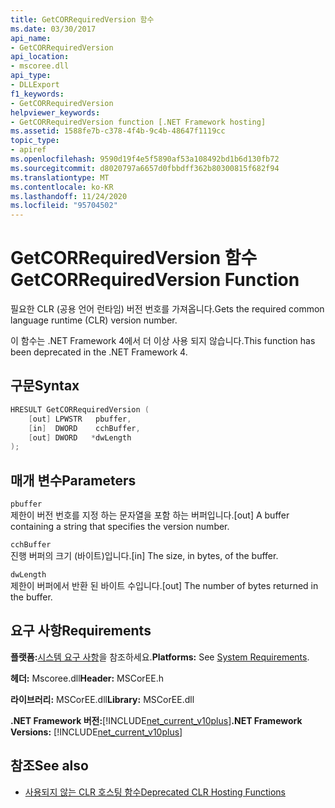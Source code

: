 ```yaml
---
title: GetCORRequiredVersion 함수
ms.date: 03/30/2017
api_name:
- GetCORRequiredVersion
api_location:
- mscoree.dll
api_type:
- DLLExport
f1_keywords:
- GetCORRequiredVersion
helpviewer_keywords:
- GetCORRequiredVersion function [.NET Framework hosting]
ms.assetid: 1588fe7b-c378-4f4b-9c4b-48647f1119cc
topic_type:
- apiref
ms.openlocfilehash: 9590d19f4e5f5890af53a108492bd1b6d130fb72
ms.sourcegitcommit: d8020797a6657d0fbbdff362b80300815f682f94
ms.translationtype: MT
ms.contentlocale: ko-KR
ms.lasthandoff: 11/24/2020
ms.locfileid: "95704502"
---
```

# <a name="getcorrequiredversion-function"></a><span data-ttu-id="92ee3-102">GetCORRequiredVersion 함수</span><span class="sxs-lookup"><span data-stu-id="92ee3-102">GetCORRequiredVersion Function</span></span>

<span data-ttu-id="92ee3-103">필요한 CLR (공용 언어 런타임) 버전 번호를 가져옵니다.</span><span class="sxs-lookup"><span data-stu-id="92ee3-103">Gets the required common language runtime (CLR) version number.</span></span>  
  
 <span data-ttu-id="92ee3-104">이 함수는 .NET Framework 4에서 더 이상 사용 되지 않습니다.</span><span class="sxs-lookup"><span data-stu-id="92ee3-104">This function has been deprecated in the .NET Framework 4.</span></span>  
  
## <a name="syntax"></a><span data-ttu-id="92ee3-105">구문</span><span class="sxs-lookup"><span data-stu-id="92ee3-105">Syntax</span></span>  
  
```cpp  
HRESULT GetCORRequiredVersion (  
    [out] LPWSTR   pbuffer,  
    [in]  DWORD    cchBuffer,  
    [out] DWORD   *dwLength  
);  
```  
  
## <a name="parameters"></a><span data-ttu-id="92ee3-106">매개 변수</span><span class="sxs-lookup"><span data-stu-id="92ee3-106">Parameters</span></span>  

 `pbuffer`  
 <span data-ttu-id="92ee3-107">제한이 버전 번호를 지정 하는 문자열을 포함 하는 버퍼입니다.</span><span class="sxs-lookup"><span data-stu-id="92ee3-107">[out] A buffer containing a string that specifies the version number.</span></span>  
  
 `cchBuffer`  
 <span data-ttu-id="92ee3-108">진행 버퍼의 크기 (바이트)입니다.</span><span class="sxs-lookup"><span data-stu-id="92ee3-108">[in] The size, in bytes, of the buffer.</span></span>  
  
 `dwLength`  
 <span data-ttu-id="92ee3-109">제한이 버퍼에서 반환 된 바이트 수입니다.</span><span class="sxs-lookup"><span data-stu-id="92ee3-109">[out] The number of bytes returned in the buffer.</span></span>  
  
## <a name="requirements"></a><span data-ttu-id="92ee3-110">요구 사항</span><span class="sxs-lookup"><span data-stu-id="92ee3-110">Requirements</span></span>  

 <span data-ttu-id="92ee3-111">**플랫폼:**[시스템 요구 사항](../../get-started/system-requirements.md)을 참조하세요.</span><span class="sxs-lookup"><span data-stu-id="92ee3-111">**Platforms:** See [System Requirements](../../get-started/system-requirements.md).</span></span>  
  
 <span data-ttu-id="92ee3-112">**헤더:** Mscoree.dll</span><span class="sxs-lookup"><span data-stu-id="92ee3-112">**Header:** MSCorEE.h</span></span>  
  
 <span data-ttu-id="92ee3-113">**라이브러리:** MSCorEE.dll</span><span class="sxs-lookup"><span data-stu-id="92ee3-113">**Library:** MSCorEE.dll</span></span>  
  
 <span data-ttu-id="92ee3-114">**.NET Framework 버전:**[!INCLUDE[net_current_v10plus](../../../../includes/net-current-v10plus-md.md)]</span><span class="sxs-lookup"><span data-stu-id="92ee3-114">**.NET Framework Versions:** [!INCLUDE[net_current_v10plus](../../../../includes/net-current-v10plus-md.md)]</span></span>  
  
## <a name="see-also"></a><span data-ttu-id="92ee3-115">참조</span><span class="sxs-lookup"><span data-stu-id="92ee3-115">See also</span></span>

- [<span data-ttu-id="92ee3-116">사용되지 않는 CLR 호스팅 함수</span><span class="sxs-lookup"><span data-stu-id="92ee3-116">Deprecated CLR Hosting Functions</span></span>](deprecated-clr-hosting-functions.md)
